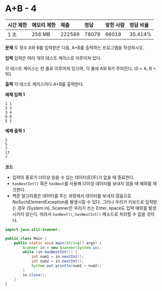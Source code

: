# A+B - 4

| 시간 제한 | 메모리 제한 | 제출   | 정답  | 맞힌 사람 | 정답 비율 |
| :-------- | :---------- | :----- | :---- | :-------- | :-------- |
| 1 초      | 256 MB      | 222589 | 78078 | 66019     | 35.414%   |

**문제**
두 정수 A와 B를 입력받은 다음, A+B를 출력하는 프로그램을 작성하시오.

**입력**
입력은 여러 개의 테스트 케이스로 이루어져 있다.

각 테스트 케이스는 한 줄로 이루어져 있으며, 각 줄에 A와 B가 주어진다. (0 < A, B < 10)

**출력**
각 테스트 케이스마다 A+B를 출력한다.

**예제 입력 1**

```
1 1
2 3
3 4
9 8
5 2
```

**예제 출력 1**

```
2
5
7
17
7
```

**코드**

- 입력의 종료가 더이상 읽을 수 있는 데이터(EOF)가 없을 때 종료한다.
- `hasNextInt()` 혹은 `hasNext`를 사용해 더이상 데이터를 보내지 않을 때 예외를 체크한다.
- 백준 알고리즘은 데이터를 주는 과정에서 데이터를 보내지 않음으로 NoSuchElementException을 발생시킬 수 있다. 그러나 우리가 키보드로 입력받는 경우 (System.in), Scanner은 우리가 쓰는 Enter, space도 입력 예외를 발생 시키지 않는다. 따라서 `hasNext()`, `hasNextInt()` 메소드로 처리할 수 없을 것이다.

```java
import java.util.Scanner;

public class Main {
    public static void main(String[] args) {
        Scanner in = new Scanner(System.in);
        while (in.hasNextInt()) {
            int num1 = in.nextInt();
            int num2 = in.nextInt();
            System.out.println(num1 + num2);
        }
        in.close();
    }
}

```
